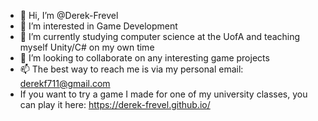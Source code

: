 - 👋 Hi, I’m @Derek-Frevel
- 👀 I’m interested in Game Development
- 🌱 I’m currently studying computer science at the UofA and teaching myself Unity/C# on my own time
- 💞️ I’m looking to collaborate on any interesting game projects
- 📫 The best way to reach me is via my personal email: derekf711@gmail.com
- If you want to try a game I made for one of my university classes, you can play it here: https://derek-frevel.github.io/

<!---
Derek-Frevel/Derek-Frevel is a ✨ special ✨ repository because its `README.md` (this file) appears on your GitHub profile.
You can click the Preview link to take a look at your changes.
--->

